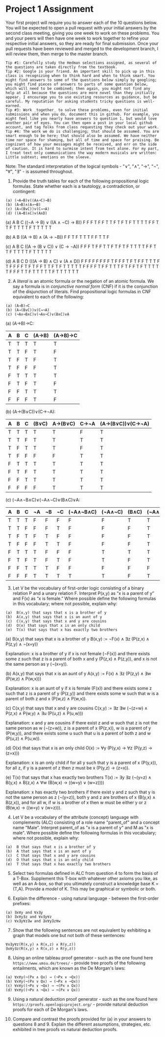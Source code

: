 # Project 1 Assignment

Your first project will require you to answer each of the 10 questions below.  You will be expected to open a pull request with your initial answers by the second class meeting, giving you one week to work on these problems. You and your peers will then have one week to work together to refine your respective initial answers, so they are ready for final submission. Once your pull requests have been reviewed and merged to the development branch, I will review them, then merge to the master branch. 

```
Tip #1: Carefully study the Hedman selections assigned, as several of the questions are taken directly from the textbook. 
Tip #2: Google is your friend. An important skill to pick up in this class is recognizing when to think hard and when to think smart. You might find answers to some of the questions below simply by googling; you might find pieces of answers to parts of some question below, which will need to be combined; then again, you might not find any help at all because the questions are more novel than they initially appear. I encourage you to use existing resources as guidance, but be careful. My reputation for asking students tricky questions is well-earned. 
Tip #3: Work _together_ to solve these problems, even for initial submissions and when you do, document this in github. For example, you might feel like you nearly have answers to question 1, but would love another pair of eyes. You can then open a post in your local github account, and tag folks from class requesting they check out your work. 
Tip #4: The work we do is challenging; that should be assumed. You are smart enough to be here; that should also be assumed. We have neither time nor space for shaming, but all of time and space for praising. Be cognizant of how your messages might be received, and err on the side of caution. It is hard to surmise intent from text alone. For my part, I treat text only communications the way modern musicals are written: Little subtext; emotions on the sleeve. 
```

Note: The standard interpretation of the logical symbols - "∨", "∧", "→", "¬", "∀", "∃" - is assumed throughout. 

1. Provide the truth tables for each of the following propositional logic formulas. State whether each is a tautology, a contradiction, or contingent:
  ```
  (a) (¬A→B)∨((A∧¬C)→B) 
  (b) (A→B)∧(A→¬B)
  (c) (A→(B∨C))∨(C→¬A) 
  (d) ((A→B)∧C)∨(A∧D) 
  ```
(a) A	B	C	((¬A → B) ∨ ((A ∧ ¬C) → B))
F	F	F	T
F	F	T	T
F	T	F	T
F	T	T	T
T	F	F	T
T	F	T	T
T	T	F	T
T	T	T	T

(b) A	B	((A → B) ∧ (A → ¬B))
F	F	T
F	T	T
T	F	F
T	T	F

(c) A	B	C	((A → (B ∨ C)) ∨ (C → ¬A))
F	F	F	T
F	F	T	T
F	T	F	T
F	T	T	T
T	F	F	T
T	F	T	T
T	T	F	T
T	T	T	T

(d) A	B	C	D	(((A → B) ∧ C) ∨ (A ∧ D))
F	F	F	F	F
F	F	F	T	F
F	F	T	F	T
F	F	T	T	T
F	T	F	F	F
F	T	F	T	F
F	T	T	F	T
F	T	T	T	T
T	F	F	F	F
T	F	F	T	T
T	F	T	F	F
T	F	T	T	T
T	T	F	F	F
T	T	F	T	T
T	T	T	F	T
T	T	T	T	T

2. A _literal_ is an atomic formula or the negation of an atomic formula. We say a formula is in _conjunctive normal form_ (CNF) if it is the conjunction of the disjunction of literals. Find propositional logic formulas in CNF equivalent to each of the following:
  ```
  (a) (A→B)→C
  (b) (A→(B∨C))∨(C→¬A)
  (c) (¬A∧¬B∧C)∨(¬A∧¬C)∨(B∧C)∨A 
  ```
  (a) (A→B)→C:

| A | B | C | (A→B) | (A→B)→C |
|---|---|---|-------|---------|
| T | T | T | T | T |
| T | T | F | T | F |
| T | F | T | F | T |
| T | F | F | F | T |
| F | T | T | T | T |
| F | T | F | T | F |
| F | F | T | T | T |
| F | F | F | T | F |

(b) (A→(B∨C))∨(C→¬A):

| A | B | C | (B∨C) | A→(B∨C) | C→¬A | (A→(B∨C))∨(C→¬A) |
|---|---|---|-------|---------|------|-----------------|
| T | T | T | T | T | F | T |
| T | T | F | T | T | T | T |
| T | F | T | T | T | F | T |
| T | F | F | F | F | T | T |
| F | T | T | T | T | T | T |
| F | T | F | T | T | T | T |
| F | F | T | T | T | T | T |
| F | F | F | F | T | T | T |

(c) (¬A∧¬B∧C)∨(¬A∧¬C)∨(B∧C)∨A:

| A | B | C | ¬A | ¬B | ¬C | (¬A∧¬B∧C) | (¬A∧¬C) | (B∧C) | (¬A∧¬B∧C)∨(¬A∧¬C)∨(B∧C)∨A |
|---|---|---|----|----|-----|-----------|---------|-------|-------------------------|
| T | T | T | F | F | F | F | F | T | T |
| T | T | F | F | F | T | F | F | F | T |
| T | F | T | F | T | F | F | F | F | T |
| T | F | F | F | T | T | F | F | F | T |
| F | T | T | T | F | F | F | T | T | T |
| F | T | F | T | F | T | F | T | F | T |
| F | F | T | T | T | F | F | F | F | F |
| F | F | F | T | T | T | T | T | F | T |


3. Let V be the vocabulary of first-order logic consisting of a binary relation P and a unary relation F. Interpret P(x,y) as “x is a parent of y” and F(x) as “x is female.” Where possible define the following formulas in this vocabulary; where not possible, explain why: 
  
  ```
  (a)  B(x,y) that says that x is a brother of y  
  (b)  A(x,y) that says that x is an aunt of y  
  (c)  C(x,y) that says that x and y are cousins   
  (d)  O(x) that says that x is an only child  
  (e)  T(x) that says that x has exactly two brothers 
  ```
(a) B(x,y) that says that x is a brother of y
B(x,y) := ¬F(x) ∧ ∃z (P(z,x) ∧ P(z,y) ∧ ¬(x=y))

Explanation: x is a brother of y if x is not female (¬F(x)) and there exists some z such that z is a parent of both x and y (P(z,x) ∧ P(z,y)), and x is not the same person as y (¬(x=y)).

(b) A(x,y) that says that x is an aunt of y
A(x,y) := F(x) ∧ ∃z (P(z,y) ∧ ∃w (P(w,z) ∧ P(w,x)))

Explanation: x is an aunt of y if x is female (F(x)) and there exists some z such that z is a parent of y (P(z,y)) and there exists some w such that w is a parent of both z and x (P(w,z) ∧ P(w,x)).

(c) C(x,y) that says that x and y are cousins
C(x,y) := ∃z ∃w (¬(z=w) ∧ P(z,x) ∧ P(w,y) ∧ ∃u (P(u,z) ∧ P(u,w)))

Explanation: x and y are cousins if there exist z and w such that z is not the same person as w (¬(z=w)), z is a parent of x (P(z,x)), w is a parent of y (P(w,y)), and there exists some u such that u is a parent of both z and w (P(u,z) ∧ P(u,w)).

(d) O(x) that says that x is an only child
O(x) := ∀y (P(y,x) → ∀z (P(y,z) → (z=x)))

Explanation: x is an only child if for all y such that y is a parent of x (P(y,x)), for all z, if y is a parent of z then z must be x (P(y,z) → (z=x)).

(e) T(x) that says that x has exactly two brothers
T(x) := ∃y ∃z (¬(y=z) ∧ B(y,x) ∧ B(z,x) ∧ ∀w (B(w,x) → ((w=y) ∨ (w=z))))

Explanation: x has exactly two brothers if there exist y and z such that y is not the same person as z (¬(y=z)), both y and z are brothers of x (B(y,x) ∧ B(z,x)), and for all w, if w is a brother of x then w must be either y or z (B(w,x) → ((w=y) ∨ (w=z))).

4. Let V be a vocabulary of the attribute (concept) language with complements (ALC) consisting of a role name "parent_of" and a concept name "Male". Interpret parent_of as "x is a parent of y" and M as "x is male". Where possible define the following formulas in this vocabulary; where not possible, explain why: 
  ```
  (a)  B that says that x is a brother of y
  (b)  A that says that x is an aunt of y
  (c)  C that says that x and y are cousins
  (d)  O that says that x is an only child  
  (e)  T that says that x has exactly two brothers 
  ```


5. Select two formulas defined in ALC from question 4 to form the basis of a T-Box. Supplement this T-box with whatever other axioms you like, as well as an A-box, so that you ultimately construct a knowledge base K = (T,A). Provide a _model_ of K. This may be graphical or symbolic or both. 

6. Explain the difference - using natural language - between the first-order prefixes:
  ```
  (a) ∃x∀y and ∀x∃y
  (b) ∃x∀y∃z and ∀x∃y∀z 
  (c) ∀x∃y∀z∃w and ∃x∀y∃z∀w
```
	
7. Show that the following sentences are not equivalent by exhibiting a graph that models one but not both of these sentences:
```
∀x∃y∀z(R(x,y) ∧ R(x,z) ∧ R(y,z))
∃x∀y∃z(R(x,y) ∧ R(x,z) ∧ R(y,z))
```
	
8. Using an online tableau proof generator - such as the one found here `https://www.umsu.de/trees/` - provide tree proofs of the following entailments, which are known as the De Morgan's laws:
  ```
  (a) ∀x∀y(¬(Px ∧ Qx) → (¬Px ∨ ¬Qx))
  (b) ∀x∀y(¬(Px ∨ Qx) → (¬Px ∧ ¬Qx))
  (c) ∀x∀y((¬Px ∨ ¬Qx) → ¬(Px ∧ Qx))
  (d) ∀x∀y((¬Px ∧ ¬Qx) → ¬(Px ∨ Qx))
```
	
9. Using a natural deduction proof generator - such as the one found here `https://proofs.openlogicproject.org/` - provide natural deduction proofs for each of De Morgan's laws. 

10. Compare and contrast the proofs provided for (a) in your answers to questions 8 and 9. Explain the different assumptions, strategies, etc. exhibited in tree proofs vs natural deduction proofs. 
 

